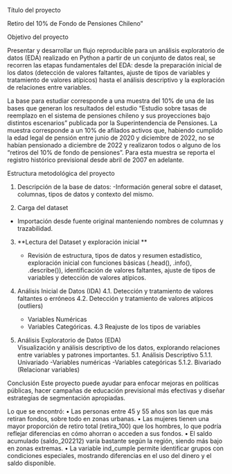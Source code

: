 Título del proyecto

Retiro del 10% de Fondo de Pensiones Chileno”

Objetivo del proyecto

Presentar y desarrollar un flujo reproducible para un análisis exploratorio de datos (EDA) realizado en Python a partir de un conjunto de datos real, se recorren las etapas fundamentales del EDA: desde la preparación inicial de los datos (detección de valores faltantes, ajuste de tipos de variables y tratamiento de valores atípicos) hasta el análisis descriptivo y la exploración de relaciones entre variables.

La base para estudiar corresponde a una muestra del 10% de una de las bases que generan los resultados del estudio “Estudio sobre tasas de reemplazo en el sistema de pensiones chileno y sus proyecciones bajo distintos escenarios” publicada por la Superintendencia de Pensiones. La muestra corresponde a un 10% de afilados activos que, habiendo cumplido la edad legal de pensión entre junio de 2020 y diciembre de 2022, no se habían pensionado a diciembre de 2022 y realizaron todos o alguno de los “retiros del 10% de fondo de pensiones”. Para esta muestra se reporta el registro histórico previsional desde abril de 2007 en adelante.

Estructura metodológica del proyecto

1.	Descripción de la base de datos: 
-Información general sobre el dataset, columnas, tipos de datos y contexto del mismo.

2.  Carga del dataset
   - Importación desde fuente original manteniendo nombres de columnas y trazabilidad.

3. **Lectura del Dataset y exploración inicial **
    - Revisión de estructura, tipos de datos y resumen estadístico, exploración inicial con
      funciones básicas (.head(), .info(), .describe()), identificación de valores faltantes, ajuste
     de tipos de variables y detección de valores atípicos.

4. Análisis Inicial de Datos (IDA)
4.1. Detección y tratamiento de valores faltantes o erróneos
4.2. Detección y tratamiento de valores atípicos (outliers)
     - Variables Numéricas
     - Variables Categóricas.
4.3 Reajuste de los tipos de variables

5. Análisis Exploratorio de Datos (EDA)  
   Visualización y análisis descriptivo de los datos, explorando relaciones entre variables y
   patrones importantes.
5.1. Análisis Descriptivo
5.1.1. Univariado
  -Variables numéricas
  -Variables categóricas
5.1.2. Bivariado (Relacionar variables)

Conclusión 
Este proyecto puede ayudar para enfocar mejoras en políticas públicas, hacer campañas de educación previsional más efectivas y diseñar estrategias de segmentación apropiadas. 

Lo que se encontró:
•	Las personas entre 45 y 55 años son las que más retiran fondos, sobre todo en zonas urbanas.
•	Las mujeres tienen una mayor proporción de retiro total (retira_100) que los hombres, lo que podría reflejar diferencias en cómo ahorran o acceden a sus fondos.
•	El saldo acumulado (saldo_202212) varía bastante según la región, siendo más bajo en zonas extremas.
•	La variable ind_cumple permite identificar grupos con condiciones especiales, mostrando diferencias en el uso del dinero y el saldo disponible.
   

